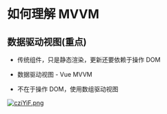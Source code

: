 # 如何理解 MVVM

## 数据驱动视图(重点)

- 传统组件，只是静态渲染，更新还要依赖于操作 DOM

- 数据驱动视图 - Vue MVVM

- 不在于操作 DOM，使用数组驱动视图

[![cziYiF.png](https://z3.ax1x.com/2021/04/25/cziYiF.png)](https://imgtu.com/i/cziYiF)
